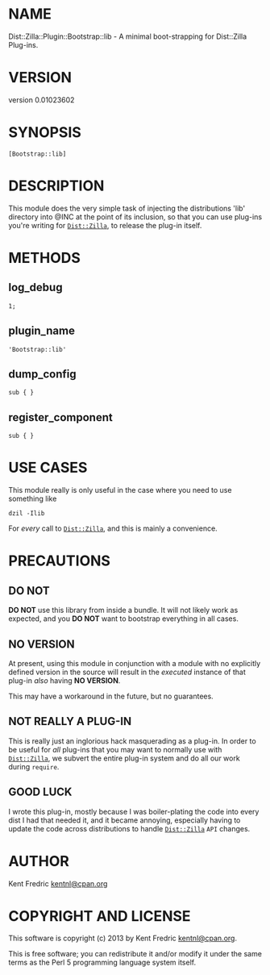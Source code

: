 # NAME

Dist::Zilla::Plugin::Bootstrap::lib - A minimal boot-strapping for Dist::Zilla Plug-ins.

# VERSION

version 0.01023602

# SYNOPSIS

    [Bootstrap::lib]

# DESCRIPTION

This module does the very simple task of
injecting the distributions 'lib' directory into @INC
at the point of its inclusion, so that you can use
plug-ins you're writing for [`Dist::Zilla`](http://search.cpan.org/perldoc?Dist::Zilla), to release
the plug-in itself.

# METHODS

## log\_debug
    1;

## plugin\_name
    'Bootstrap::lib'

## dump\_config
    sub { }

## register\_component
    sub { }

# USE CASES

This module really is only useful in the case where you need to use something like

    dzil -Ilib

For _every_ call to [`Dist::Zilla`](http://search.cpan.org/perldoc?Dist::Zilla), and this is mainly a convenience.

# PRECAUTIONS

## DO NOT

__DO NOT__ use this library from inside a bundle. It will not likely work as expected, and you __DO NOT__ want
to bootstrap everything in all cases.

## NO VERSION

At present, using this module in conjunction with a module with no explicitly defined version in the
source will result in the _executed_ instance of that plug-in _also_ having __NO VERSION__.

This may have a workaround in the future, but no guarantees.

## NOT REALLY A PLUG-IN

This is really just an inglorious hack masquerading as a plug-in. In order to be useful for _all_ plug-ins
that you may want to normally use with [`Dist::Zilla`](http://search.cpan.org/perldoc?Dist::Zilla), we subvert the entire plug-in
system and do all our work during `require`.

## GOOD LUCK

I wrote this plug-in, mostly because I was boiler-plating the code into every dist I had that needed it, and
it became annoying, especially having to update the code across distributions to handle
[`Dist::Zilla`](http://search.cpan.org/perldoc?Dist::Zilla) `API` changes.

# AUTHOR

Kent Fredric <kentnl@cpan.org>

# COPYRIGHT AND LICENSE

This software is copyright (c) 2013 by Kent Fredric <kentnl@cpan.org>.

This is free software; you can redistribute it and/or modify it under
the same terms as the Perl 5 programming language system itself.
